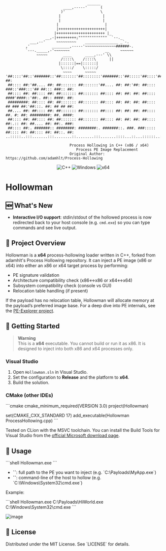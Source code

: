 ```
                                     ______
                          ____,-----'      (
                         )'                \
                        |                   |
                        |                   |
                       |                     |
                       |+++++++++++++++++++++|
                      |++++++++++++++++++++++ |_
                  __,-|+++++++++;"""""""""""""  `--._
           ___,--'     ~~~~~~~~~    _______________ _`-.
         ,'          ________,-----'~~~~~~~~~~~~~~######-.
         `---._____,-'~~~~~~~                __     ~~~~~~
              ~~~~~       ____      ____,---' \\
                         /::::\    /::::\      ||
                        |::::::|==|::::::|
                         \::::/    \:::::/
                          ~~~~      ~~~~~
'##::::'##::'#######::'##:::::::'##::::::::'#######::'##:::::'##::::'##::::'##::::'###::::'##::: ##:
 ##:::: ##:'##.... ##: ##::::::: ##:::::::'##.... ##: ##:'##: ##:::: ###::'###:::'## ##::: ###:: ##:
 ##:::: ##: ##:::: ##: ##::::::: ##::::::: ##:::: ##: ##: ##: ##:::: ####'####::'##:. ##:: ####: ##:
 #########: ##:::: ##: ##::::::: ##::::::: ##:::: ##: ##: ##: ##:::: ## ### ##:'##:::. ##: ## ## ##:
 ##.... ##: ##:::: ##: ##::::::: ##::::::: ##:::: ##: ##: ##: ##:::: ##. #: ##: #########: ##. ####:
 ##:::: ##: ##:::: ##: ##::::::: ##::::::: ##:::: ##: ##: ##: ##:::: ##:.:: ##: ##.... ##: ##:. ###:
 ##:::: ##:. #######:: ########: ########:. #######::. ###. ###::::: ##:::: ##: ##:::: ##: ##::. ##:
..:::::..:::.......:::........::........:::.......::::...::...::::::..:::::..::..:::::..::..::::..::
```                                                                                    
                                 Process Hollowing in C++ (x86 / x64)         
                                    Process PE Image Replacement
                                 Original Author: https://github.com/adamhlt/Process-Hollowing
<p align="center">
  <img src="https://img.shields.io/badge/language-C%2B%2B-%23f34b7d.svg?style=for-the-badge&logo=appveyor" alt="C++">
  <img src="https://img.shields.io/badge/platform-Windows-0078d7.svg?style=for-the-badge&logo=appveyor" alt="Windows">
  <img src="https://img.shields.io/badge/arch-x64-green.svg?style=for-the-badge&logo=appveyor" alt="x64">
</p>

# Hollowman

## 🆕 What's New
- **Interactive I/O support**: stdin/stdout of the hollowed process is now redirected back to your host console (e.g. `cmd.exe`) so you can type commands and see live output.

## 📖 Project Overview
Hollowman is a **x64** process-hollowing loader written in C++, forked from adamhlt's Process Hollowing repository. It can inject a PE image (x86 or x64) into either an x86 or x64 target process by performing:

- PE signature validation  
- Architecture compatibility check (x86↔x86 or x64↔x64)  
- Subsystem compatibility check (console vs GUI)  
- Relocation table handling (if present)  

If the payload has no relocation table, Hollowman will allocate memory at the payload’s preferred image base. For a deep dive into PE internals, see the [PE-Explorer project](https://github.com/adamhlt/PE-Explorer).

## 🚀 Getting Started

> **Warning**  
> This is a **x64** executable. You cannot build or run it as x86. It is designed to inject into both x86 and x64 processes only.

### Visual Studio

1. Open `Hollowman.sln` in Visual Studio.  
2. Set the configuration to **Release** and the platform to **x64**.  
3. Build the solution.

### CMake (other IDEs)

\`\`\`cmake
cmake_minimum_required(VERSION 3.0)
project(Hollowman)

set(CMAKE_CXX_STANDARD 17)
add_executable(Hollowman ProcessHollowing.cpp)
\`\`\`

Tested on CLion with the MSVC toolchain. You can install the Build Tools for Visual Studio from the [official Microsoft download page](https://visualstudio.microsoft.com/downloads/#other).

## 🧪 Usage

\`\`\`shell
Hollowman.exe <source image> <target process>
\`\`\`

- **\`<source image>\`**: full path to the PE you want to inject (e.g. \`C:\Payloads\MyApp.exe\`)  
- **\`<target process>\`**: command-line of the host to hollow (e.g. \`C:\Windows\System32\cmd.exe\`)  

Example:

\`\`\`shell
Hollowman.exe C:\Payloads\HiWorld.exe C:\Windows\System32\cmd.exe
\`\`\`

![image](https://github.com/user-attachments/assets/44168fed-7b70-44de-87c2-da7c76ff69ea)

## 🔗 License

Distributed under the MIT License. See \`LICENSE\` for details.
